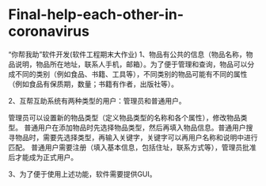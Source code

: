 # Final-help-each-other-in-coronavirus
“你帮我助”软件开发(软件工程期末大作业)
1、物品有公共的信息（物品名称，物品说明，物品所在地址，联系人手机，邮箱）。为了便于管理和查询，物品可以分成不同的类别（例如食品、书籍、工具等），不同类别的物品可能有不同的属性（例如食品有保质期，数量；书籍有作者，出版社等）。

2、互帮互助系统有两种类型的用户：管理员和普通用户。

管理员可以设置新的物品类型（定义物品类型的名称和各个属性），修改物品类型。
普通用户在添加物品时先选择物品类型，然后再填入物品信息。普通用户搜寻物品时，需要先选择类型，再输入关键字，关键字可以再用户名称和说明中进行匹配。
普通用户需要注册（填入基本信息，包括住址，联系方式等），管理员批准后才能成为正式用户。

3、为了便于使用上述功能，软件需要提供GUI。
